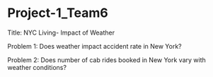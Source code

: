 # Project-1_Team6
Title: NYC Living- Impact of Weather



Problem 1: Does weather impact accident rate in New York?


Problem 2: Does number of cab rides booked in New York vary with weather conditions?
